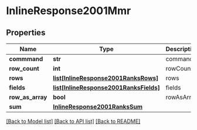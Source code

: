 # InlineResponse2001Mmr

## Properties
Name | Type | Description | Notes
------------ | ------------- | ------------- | -------------
**commmand** | **str** | command | [optional] 
**row_count** | **int** | rowCount | [optional] 
**rows** | [**list[InlineResponse2001RanksRows]**](InlineResponse2001RanksRows.md) | rows | [optional] 
**fields** | [**list[InlineResponse2001RanksFields]**](InlineResponse2001RanksFields.md) | fields | [optional] 
**row_as_array** | **bool** | rowAsArray | [optional] 
**sum** | [**InlineResponse2001RanksSum**](InlineResponse2001RanksSum.md) |  | [optional] 

[[Back to Model list]](../README.md#documentation-for-models) [[Back to API list]](../README.md#documentation-for-api-endpoints) [[Back to README]](../README.md)


